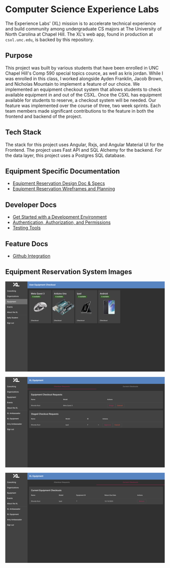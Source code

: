 # Computer Science Experience Labs

The Experience Labs' (XL) mission is to accelerate technical experience and build community among undergraduate CS majors at The University of North Carolina at Chapel Hill. The XL's web app, found in production at `csxl.unc.edu`, is backed by this repository.

## Purpose

This project was built by various students that have been enrolled in UNC Chapel Hill's Comp 590 special topics cource, as well as kris jordan. While I was enrolled in this class, I worked alongside Ayden Franklin, Jacob Brown, and Nicholas Mountain to implement a feature of our choice. We implemented an equipment checkout system that allows students to check available equipment in and out of the CSXL. Once the CSXL has equipment available for students to reserve, a checkout system will be needed.
Our feature was implemented over the course of three, two week sprints. Each team members made significant contributions to the feature in both the frontend and backend of the project.  

## Tech Stack

The stack for this project uses Angular, Rxjs, and Angular Material UI for the Frontend. The project uses Fast API and SQL Alchemy for the backend. For the data layer, this project uses a Postgres SQL database. 

## Equipment Specific Documentation

* [Equipment Reservation Design Doc & Specs](docs/docs/equipment-reservation-system-design-doc-spec.md)
* [Equipment Reservation Wireframes and Planning](docs/docs/equipment-reservation-system-design-doc.md)

## Developer Docs

* [Get Started with a Development Environment](docs/get_started.md)
* [Authentication, Authorization, and Permissions](docs/auth.md)
* [Testing Tools](docs/testing.md)

## Feature Docs

* [Github Integration](docs/github_integration.md)

## Equipment Reservation System Images

![Equipment Page](docs/images/equipment-page.png "Equipment Page")

![Equipment Checkouts](docs/images/stage_and_checkout_requests.png "Equipment Checkouts")

![Equipment Checkouts](docs/images/equipment_checkouts.png "Equipment Checkouts")

